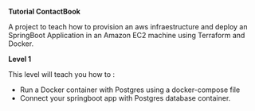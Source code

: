 **Tutorial ContactBook**

A project to teach how to provision an aws infraestructure and deploy an SpringBoot
Application in an Amazon EC2 machine using Terraform and Docker.

**Level 1**

This level will teach you how to :
- Run a Docker container with Postgres using a docker-compose file 
- Connect your springboot app with Postgres database container. 

